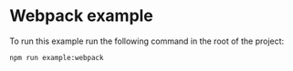 # Webpack example

To run this example run the following command in the root of the project:

```bash
npm run example:webpack
```
